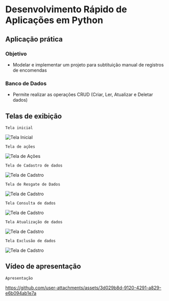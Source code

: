 # Desenvolvimento Rápido de Aplicações em Python

## Aplicação prática

### Objetivo

- Modelar e implementar um projeto para subtituição manual de registros de encomendas

### Banco de Dados

- Permite realizar as operações CRUD (Criar, Ler, Atualizar e Deletar dados)

## Telas de exibição

```Tela inicial```

![Tela Inicial](/assets/images/tela_inicial.png)

```Tela de ações```

![Tela de Ações](/assets/images/tela_acoes.png)

```Tela de Cadastro de dados```

![Tela de Cadstro](/assets/images/tela_cadastro.png)

```Tela de Resgate de Dados```

![Tela de Cadstro](/assets/images/tela_dados_no_banco.png)

```Tela Consulta de dados```

![Tela de Cadstro](/assets/images/tela_consulta.png)

```Tela Atualização de dados```

![Tela de Cadstro](/assets/images/tela_atualizar.png)

```Tela Exclusão de dados```

![Tela de Cadstro](/assets/images/tela_deletar.png)

## Vídeo de apresentação

```Apresentação```

<https://github.com/user-attachments/assets/3d029b8d-9120-4291-a829-e6b094ab1e7a>
